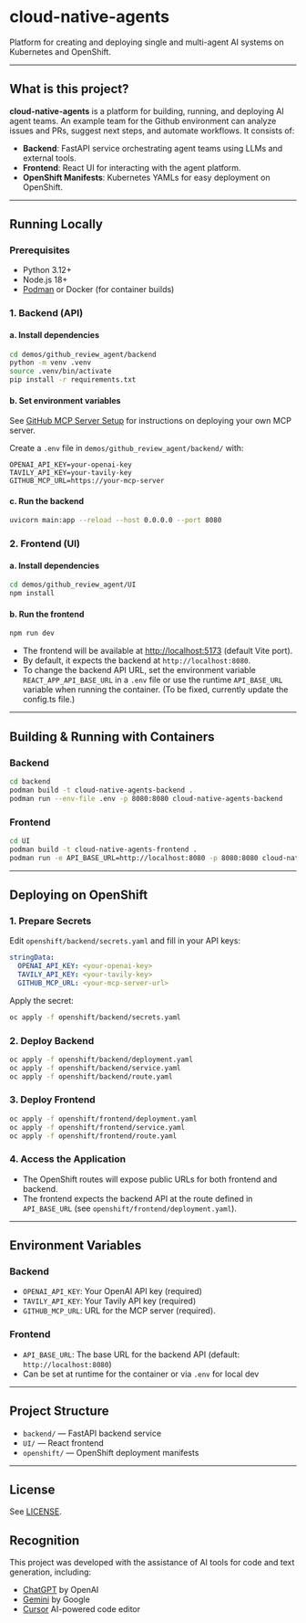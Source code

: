 # cloud-native-agents

Platform for creating and deploying single and multi-agent AI systems on Kubernetes and OpenShift.

---

## What is this project?

**cloud-native-agents** is a platform for building, running, and deploying AI agent teams. An example team for the Github environment can analyze issues and PRs, suggest next steps, and automate workflows. It consists of:
- **Backend**: FastAPI service orchestrating agent teams using LLMs and external tools.
- **Frontend**: React UI for interacting with the agent platform.
- **OpenShift Manifests**: Kubernetes YAMLs for easy deployment on OpenShift.

---

## Running Locally

### Prerequisites
- Python 3.12+
- Node.js 18+
- [Podman](https://podman.io/) or Docker (for container builds)

### 1. Backend (API)

#### a. Install dependencies
```bash
cd demos/github_review_agent/backend
python -m venv .venv
source .venv/bin/activate
pip install -r requirements.txt
```

#### b. Set environment variables
See [GitHub MCP Server Setup](https://github.com/github/github-mcp-server) for instructions on deploying your own MCP server.

Create a `.env` file in `demos/github_review_agent/backend/` with:
```
OPENAI_API_KEY=your-openai-key
TAVILY_API_KEY=your-tavily-key
GITHUB_MCP_URL=https://your-mcp-server
```

#### c. Run the backend
```bash
uvicorn main:app --reload --host 0.0.0.0 --port 8080
```

### 2. Frontend (UI)

#### a. Install dependencies
```bash
cd demos/github_review_agent/UI
npm install
```

#### b. Run the frontend
```bash
npm run dev
```

- The frontend will be available at [http://localhost:5173](http://localhost:5173) (default Vite port).
- By default, it expects the backend at `http://localhost:8080`.
- To change the backend API URL, set the environment variable `REACT_APP_API_BASE_URL` in a `.env` file or use the runtime `API_BASE_URL` variable when running the container. (To be fixed, currently update the config.ts file.)

---

## Building & Running with Containers

### Backend
```bash
cd backend
podman build -t cloud-native-agents-backend .
podman run --env-file .env -p 8080:8080 cloud-native-agents-backend
```

### Frontend
```bash
cd UI
podman build -t cloud-native-agents-frontend .
podman run -e API_BASE_URL=http://localhost:8080 -p 8080:8080 cloud-native-agents-frontend
```

---

## Deploying on OpenShift

### 1. Prepare Secrets
Edit `openshift/backend/secrets.yaml` and fill in your API keys:
```yaml
stringData:
  OPENAI_API_KEY: <your-openai-key>
  TAVILY_API_KEY: <your-tavily-key>
  GITHUB_MCP_URL: <your-mcp-server-url>
```
Apply the secret:
```bash
oc apply -f openshift/backend/secrets.yaml
```

### 2. Deploy Backend
```bash
oc apply -f openshift/backend/deployment.yaml
oc apply -f openshift/backend/service.yaml
oc apply -f openshift/backend/route.yaml
```

### 3. Deploy Frontend
```bash
oc apply -f openshift/frontend/deployment.yaml
oc apply -f openshift/frontend/service.yaml
oc apply -f openshift/frontend/route.yaml
```

### 4. Access the Application
- The OpenShift routes will expose public URLs for both frontend and backend.
- The frontend expects the backend API at the route defined in `API_BASE_URL` (see `openshift/frontend/deployment.yaml`).

---

## Environment Variables

### Backend
- `OPENAI_API_KEY`: Your OpenAI API key (required)
- `TAVILY_API_KEY`: Your Tavily API key (required)
- `GITHUB_MCP_URL`: URL for the MCP server (required).

### Frontend
- `API_BASE_URL`: The base URL for the backend API (default: `http://localhost:8080`)
- Can be set at runtime for the container or via `.env` for local dev

---

## Project Structure
- `backend/` — FastAPI backend service
- `UI/` — React frontend
- `openshift/` — OpenShift deployment manifests

---

## License
See [LICENSE](LICENSE).

## Recognition

This project was developed with the assistance of AI tools for code and text generation, including:
- [ChatGPT](https://chat.openai.com/) by OpenAI
- [Gemini](https://gemini.google.com/) by Google
- [Cursor](https://https://www.cursor.com/) AI-powered code editor

